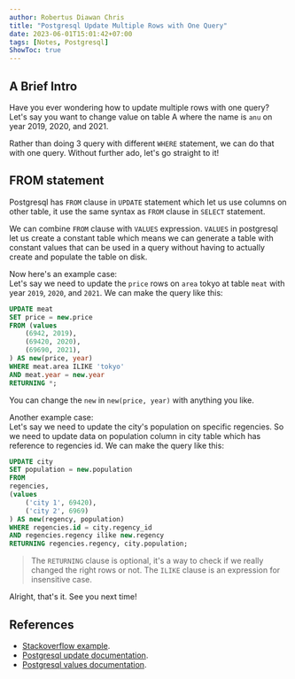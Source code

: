 ```yaml
---
author: Robertus Diawan Chris
title: "Postgresql Update Multiple Rows with One Query"
date: 2023-06-01T15:01:42+07:00
tags: [Notes, Postgresql]
ShowToc: true
---
```


## A Brief Intro

Have you ever wondering how to update multiple rows with one query? Let's say
you want to change value on table A where the name is `anu` on year 2019,
2020, and 2021.

Rather than doing 3 query with different `WHERE` statement, we can do that
with one query. Without further ado, let's go straight to it!

## FROM statement

Postgresql has `FROM` clause in `UPDATE` statement which let us use columns on
other table, it use the same syntax as `FROM` clause in `SELECT` statement.

We can combine `FROM` clause with `VALUES` expression. `VALUES` in postgresql
let us create a constant table which means we can generate a table with
constant values that can be used in a query without having to actually create
and populate the table on disk.

Now here's an example case:<br>
Let's say we need to update the `price` rows on `area` tokyo at table
`meat` with year `2019`, `2020`, and `2021`. We can make the query like this:
```sql
UPDATE meat
SET price = new.price
FROM (values
    (6942, 2019),
    (69420, 2020),
    (69690, 2021),
) AS new(price, year)
WHERE meat.area ILIKE 'tokyo'
AND meat.year = new.year
RETURNING *;
```

You can change the `new` in `new(price, year)` with anything you like.

Another example case:<br>
Let's say we need to update the city's population on specific regencies.
So we need to update data on population column in city table which has
reference to regencies id. We can make the query like this:
```sql
UPDATE city
SET population = new.population
FROM
regencies,
(values
    ('city 1', 69420),
    ('city 2', 6969)
) AS new(regency, population)
WHERE regencies.id = city.regency_id
AND regencies.regency ilike new.regency
RETURNING regencies.regency, city.population;
```

> The `RETURNING` clause is optional, it's a way to check if we really changed the
> right rows or not. The `ILIKE` clause is an expression for insensitive case.

Alright, that's it. See you next time!

## References

- [Stackoverflow example](https://stackoverflow.com/a/18799497).
- [Postgresql update
documentation](https://www.postgresql.org/docs/current/sql-update.html).
- [Postgresql values
documentation](https://www.postgresql.org/docs/current/sql-values.html).
